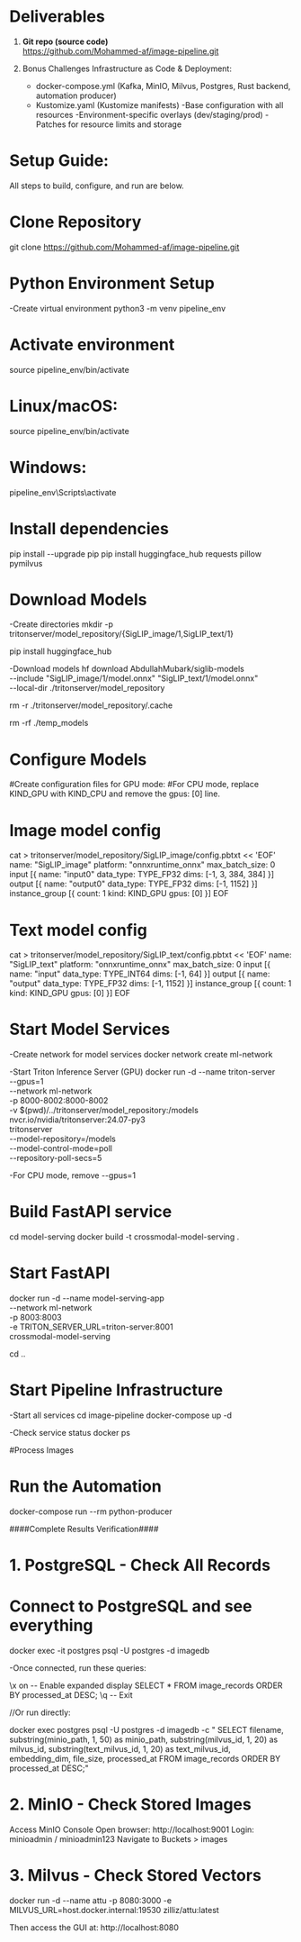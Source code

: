 # Deliverables
1) **Git repo (source code)**  
   https://github.com/Mohammed-af/image-pipeline.git


2) Bonus Challenges 
 Infrastructure as Code & Deployment:
   - docker-compose.yml (Kafka, MinIO, Milvus, Postgres, Rust backend, automation producer)
   - Kustomize.yaml (Kustomize manifests)
        -Base configuration with all resources
        -Environment-specific overlays (dev/staging/prod)
        -Patches for resource limits and storage



# Setup Guide:
All steps to build, configure, and run are below.



# Clone Repository
git clone https://github.com/Mohammed-af/image-pipeline.git

# Python Environment Setup
-Create virtual environment
python3 -m venv pipeline_env

# Activate environment
source pipeline_env/bin/activate
# Linux/macOS:
source pipeline_env/bin/activate
# Windows:
pipeline_env\Scripts\activate

# Install dependencies
pip install --upgrade pip
pip install huggingface_hub requests pillow pymilvus



# Download Models
-Create directories
mkdir -p tritonserver/model_repository/{SigLIP_image/1,SigLIP_text/1}

pip install huggingface_hub

-Download models
hf download AbdullahMubark/siglib-models \
  --include "SigLIP_image/1/model.onnx" "SigLIP_text/1/model.onnx" \
  --local-dir ./tritonserver/model_repository


rm -r ./tritonserver/model_repository/.cache


rm -rf ./temp_models



# Configure Models

#Create configuration files for GPU mode:
#For CPU mode, replace KIND_GPU with KIND_CPU and remove the gpus: [0] line.

# Image model config
cat > tritonserver/model_repository/SigLIP_image/config.pbtxt << 'EOF'
name: "SigLIP_image"
platform: "onnxruntime_onnx"
max_batch_size: 0
input [{
  name: "input0"
  data_type: TYPE_FP32
  dims: [-1, 3, 384, 384]
}]
output [{
  name: "output0"
  data_type: TYPE_FP32
  dims: [-1, 1152]
}]
instance_group [{
  count: 1
  kind: KIND_GPU
  gpus: [0]
}]
EOF

# Text model config
cat > tritonserver/model_repository/SigLIP_text/config.pbtxt << 'EOF'
name: "SigLIP_text"
platform: "onnxruntime_onnx"
max_batch_size: 0
input [{
  name: "input"
  data_type: TYPE_INT64
  dims: [-1, 64]
}]
output [{
  name: "output"
  data_type: TYPE_FP32
  dims: [-1, 1152]
}]
instance_group [{
  count: 1
  kind: KIND_GPU
  gpus: [0]
}]
EOF


# Start Model Services

-Create network for model services
docker network create ml-network

-Start Triton Inference Server (GPU)
docker run -d --name triton-server \
  --gpus=1 \
  --network ml-network \
  -p 8000-8002:8000-8002 \
  -v $(pwd)/../tritonserver/model_repository:/models \
  nvcr.io/nvidia/tritonserver:24.07-py3 \
  tritonserver \
  --model-repository=/models \
  --model-control-mode=poll \
  --repository-poll-secs=5

-For CPU mode, remove --gpus=1

# Build FastAPI service
cd model-serving
docker build -t crossmodal-model-serving .

# Start FastAPI
docker run -d --name model-serving-app \
  --network ml-network \
  -p 8003:8003 \
  -e TRITON_SERVER_URL=triton-server:8001 \
  crossmodal-model-serving

cd ..




# Start Pipeline Infrastructure
-Start all services
cd image-pipeline
docker-compose up -d

-Check service status
docker ps



#Process Images
# Run the Automation
docker-compose run --rm python-producer


####Complete Results Verification####

# 1. PostgreSQL - Check All Records
# Connect to PostgreSQL and see everything
docker exec -it postgres psql -U postgres -d imagedb

-Once connected, run these queries:

\x on  -- Enable expanded display
SELECT * FROM image_records ORDER BY processed_at DESC;
\q     -- Exit

//Or run directly:

docker exec postgres psql -U postgres -d imagedb -c "
SELECT 
    filename,
    substring(minio_path, 1, 50) as minio_path,
    substring(milvus_id, 1, 20) as milvus_id,
    substring(text_milvus_id, 1, 20) as text_milvus_id,
    embedding_dim,
    file_size,
    processed_at
FROM image_records 
ORDER BY processed_at DESC;"


# 2. MinIO - Check Stored Images
 Access MinIO Console
 Open browser: http://localhost:9001
 Login: minioadmin / minioadmin123
 Navigate to Buckets > images



# 3. Milvus - Check Stored Vectors
docker run -d --name attu -p 8080:3000 -e MILVUS_URL=host.docker.internal:19530 zilliz/attu:latest

Then access the GUI at: http://localhost:8080









